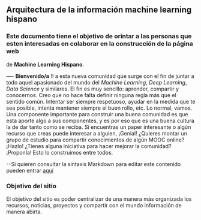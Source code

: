 ## Arquitectura de la información machine learning hispano

### Este documento tiene el objetivo de orintar a las personas que esten interesadas en colaborar en la construcción de la página web
de **Machine Learning Hispano**. 


—-
**Bienvenido/a** !! a esta nueva comunidad que surge con el fin de juntar a todo aquel apasionado del mundo del *Machine Learning*,
*Deep Learning*, *Data Science* y similares. El fin es muy sencillo: aprender, compartir y conocernos. Creo que no hace falta definir 
ninguna regla más que el sentido común. Intentar ser siempre respetuoso,  ayudar en la medida que te sea posible, intenta mantener
siempre el buen rollo, etc. Lo normal, vamos.
Una componente importante para construir una buena comunidad es que esta aporte algo a sus componentes, y es por eso que es una 
buena cultura la de dar tanto como se reciba. Si encuentras un paper interesante o algún recurso que creas puede interesar
a alguien, ¡Genial! ¿Quieres montar un grupo de estudio para  compartir conocimientos de algún MOOC online? ¡Hazlo! 
¿Tienes alguna iniciativa para hacer mejorar la comunidad? ¡Proponla! Esto lo construimos entre todos.


--Si quieren consultar la sintaxis Markdown para editar este contenido pueden entrar [aquí](https://markdown.es/sintaxis-markdown/)

### Objetivo del sitio

El objetivo del sitio es poder centralizar de una manera más organizada los recursos, noticias, proyectos y compartir con el mundo 
información de manera abirta.

